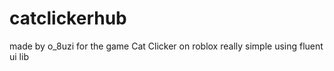 # catclickerhub
made by o_8uzi for the game Cat Clicker on roblox really simple using fluent ui lib
